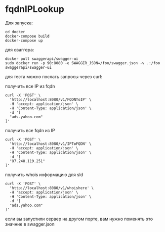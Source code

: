 # fqdnIPLookup
Для запуска:

```
cd docker
docker-compose build
docker-compose up
```
для сваггера:
```
docker pull swaggerapi/swagger-ui
sudo docker run -p 90:8080 -e SWAGGER_JSON=/foo/swagger.json -v .:/foo swaggerapi/swagger-ui
```


для теста можно послать запросы через curl:

получить все IP из fqdn
```
curl -X 'POST' \
  'http://localhost:8080/v1/FQDNToIP' \
  -H 'accept: application/json' \
  -H 'Content-Type: application/json' \
  -d '[
  "ads.yahoo.com"
]'
```

получить все fqdn из IP
```
curl -X 'POST' \
  'http://localhost:8080/v1/IPToFQDN' \
  -H 'accept: application/json' \
  -H 'Content-Type: application/json' \
  -d '[
  "87.248.119.251"
]'
```

получить whois информацию для sld
```
curl -X 'POST' \
  'http://localhost:8080/v1/whoishere' \
  -H 'accept: application/json' \
  -H 'Content-Type: application/json' \
  -d '[
  "ads.yahoo.com"
]'
```


если вы запустили сервер на другом порте, вам нужно поменять это значние в swagger.json
